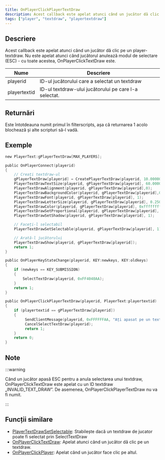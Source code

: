```yaml
---
title: OnPlayerClickPlayerTextDraw
description: Acest callback este apelat atunci când un jucător dă clic pe un player-textdraw.
tags: ["player", "textdraw", "playertextdraw"]
---
```


## Descriere

Acest callback este apelat atunci când un jucător dă clic pe un player-textdraw. Nu este apelat atunci când jucătorul anulează modul de selectare (ESC) - cu toate acestea, OnPlayerClickTextDraw este.

| Nume         | Descriere                                               |
| ------------ | ------------------------------------------------------- |
| playerid     | ID-ul jucătorului care a selectat un textdraw           |
| playertextid | ID-ul textdraw-ului jucătorului pe care l-a selectat.   |

## Returnări

Este întotdeauna numit primul în filterscripts, așa că returnarea 1 acolo blochează și alte scripturi să-l vadă.

## Exemple

```c
new PlayerText:gPlayerTextDraw[MAX_PLAYERS];

public OnPlayerConnect(playerid)
{
    // Creați textdraw-ul
    gPlayerTextDraw[playerid] = CreatePlayerTextDraw(playerid, 10.000000, 141.000000, "TextDraw-ul meu");
    PlayerTextDrawTextSize(playerid, gPlayerTextDraw[playerid], 60.000000, 20.000000);
    PlayerTextDrawAlignment(playerid, gPlayerTextDraw[playerid],0);
    PlayerTextDrawBackgroundColor(playerid, gPlayerTextDraw[playerid],0x000000ff);
    PlayerTextDrawFont(playerid, gPlayerTextDraw[playerid], 1);
    PlayerTextDrawLetterSize(playerid, gPlayerTextDraw[playerid], 0.250000, 1.000000);
    PlayerTextDrawColor(playerid, gPlayerTextDraw[playerid], 0xffffffff);
    PlayerTextDrawSetProportional(playerid, gPlayerTextDraw[playerid], 1);
    PlayerTextDrawSetShadow(playerid, gPlayerTextDraw[playerid], 1);

    // Faceți-l selectabil
    PlayerTextDrawSetSelectable(playerid, gPlayerTextDraw[playerid], 1);

    // Arată-l jucătorului
    PlayerTextDrawShow(playerid, gPlayerTextDraw[playerid]);
    return 1;
}

public OnPlayerKeyStateChange(playerid, KEY:newkeys, KEY:oldkeys)
{
    if (newkeys == KEY_SUBMISSION)
    {
        SelectTextDraw(playerid, 0xFF4040AA);
    }
    return 1;
}

public OnPlayerClickPlayerTextDraw(playerid, PlayerText:playertextid)
{
    if (playertextid == gPlayerTextDraw[playerid])
    {
         SendClientMessage(playerid, 0xFFFFFFAA, "Ați apasat pe un textdraw.");
         CancelSelectTextDraw(playerid);
         return 1;
    }
    return 0;
}
```

## Note

:::warning

Când un jucător apasă ESC pentru a anula selectarea unui textdraw, OnPlayerClickTextDraw este apelat cu un ID textdraw „INVALID_TEXT_DRAW”. De asemenea, OnPlayerClickPlayerTextDraw nu va fi numit.

:::

## Funcții similare

- [PlayerTextDrawSetSelectable](../functions/PlayerTextDrawSetSelectable): Stabilește dacă un textdraw de jucator poate fi selectat prin SelectTextDraw
- [OnPlayerClickTextDraw](OnPlayerClickTextDraw): Apelat atunci când un jucător dă clic pe un textdraw.
- [OnPlayerClickPlayer](OnPlayerClickPlayer): Apelat când un jucător face clic pe altul.